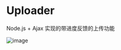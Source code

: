 # Uploader
Node.js + Ajax 实现的带进度反馈的上传功能

![image](https://github.com/hwaphon/Uploader/edit/master/demo.gif)
